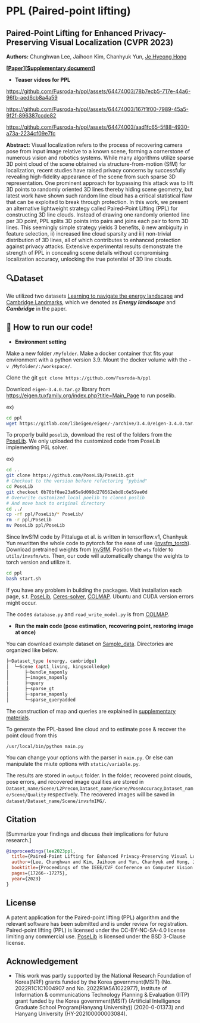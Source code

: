# PPL (Paired-point lifting)
## Paired-Point Lifting for Enhanced Privacy-Preserving Visual Localization (CVPR 2023)

**Authors:** Chunghwan Lee, Jaihoon Kim, Chanhyuk Yun, [Je Hyeong Hong](https://sites.google.com/view/hyvision)

**[[Paper](https://openaccess.thecvf.com/content/CVPR2023/papers/Lee_Paired-Point_Lifting_for_Enhanced_Privacy-Preserving_Visual_Localization_CVPR_2023_paper.pdf)][[Supplementary document](documents/Lee_et_al_cvpr23_supplemat.pdf)]**

- **Teaser videos for PPL**

https://github.com/Fusroda-h/ppl/assets/64474003/78b7ecb5-717e-44a6-96fb-aed6cb8a4a59


https://github.com/Fusroda-h/ppl/assets/64474003/167f1f00-7989-45a5-9f2f-896387ccde82


https://github.com/Fusroda-h/ppl/assets/64474003/aad1fc65-5f88-4930-a73a-2234cf09e7fc


**Abstract:** Visual localization refers to the process of recovering camera pose from input image relative to a known scene, forming a cornerstone of numerous vision and robotics systems. While many algorithms utilize sparse 3D point cloud of the scene obtained via structure-from-motion (SfM) for localization, recent studies have raised privacy concerns by successfully revealing high-fidelity appearance of the scene from such sparse 3D representation. One prominent approach for bypassing this attack was to lift 3D points to randomly oriented 3D lines thereby hiding scene geometry, but latest work have shown such random line cloud has a critical statistical flaw that can be exploited to break through protection. In this work, we present an alternative lightweight strategy called Paired-Point Lifting (PPL) for constructing 3D line clouds. Instead of drawing one randomly oriented line per 3D point, PPL splits 3D points into pairs and joins each pair to form 3D lines. This seemingly simple strategy yields 3 benefits, i) new ambiguity in feature selection, ii) increased line cloud sparsity and iii) non-trivial distribution of 3D lines, all of which contributes to enhanced protection against privacy attacks. Extensive experimental results demonstrate the strength of PPL in concealing scene details without compromising localization accuracy, unlocking the true potential of 3D line clouds.

## :mag:Dataset

We utilized two datasets [Learning to navigate the energy landscape](https://graphics.stanford.edu/projects/reloc/) and [Cambridge Landmarks](https://www.repository.cam.ac.uk/items/53788265-cb98-42ee-b85b-7a0cbc8eddb3), which we denoted as **_Energy landscape_** and **_Cambridge_** in the paper.

## :running: How to run our code!

- **Environment setting**

Make a new folder `/Myfolder`.
Make a docker container that fits your environment with a python version 3.9.
Mount the docker volume with the `-v /Myfolder/:/workspace/`.

Clone the git `git clone https://github.com/Fusroda-h/ppl`

Download `eigen-3.4.0.tar.gz` library from https://eigen.tuxfamily.org/index.php?title=Main_Page to run poselib.

ex)
```bash
cd ppl
wget https://gitlab.com/libeigen/eigen/-/archive/3.4.0/eigen-3.4.0.tar.gz
```

To properly build `poselib`, download the rest of the folders from the [PoseLib](https://github.com/vlarsson/PoseLib).
We only uploaded the customized code from PoseLib implementing P6L solver.

ex)
```bash
cd ..
git clone https://github.com/PoseLib/PoseLib.git
# Checkout to the version before refactoring "pybind"
cd PoseLib
git checkout 0b70bf0ae23a95e9d098d278562ebd8c6e59ae0d
# Overwrite customized local poelib to cloned poslib
# And move back to original directory
cd ../
cp -rf ppl/PoseLib/* PoseLib/
rm -r ppl/PoseLib
mv PoseLib ppl/PoseLib
```

Since InvSfM code by Pittaluga et al. is written in tensorflow.v1, Chanhyuk Yun rewritten the whole code to pytorch for the ease of use ([invsfm_torch](https://github.com/ChanhyukYun/invSfM_torch)).
Download pretrained weights from [InvSfM](https://github.com/francescopittaluga/invsfm).
Position the `wts` folder to `utils/invsfm/wts`.
Then, our code will automatically change the weights to torch version and utilize it.

```bash
cd ppl
bash start.sh
```

If you have any problem in building the packages.
Visit installation each page, s.t. [PoseLib](https://github.com/vlarsson/PoseLib), [Ceres-solver](http://ceres-solver.org/installation.html), [COLMAP](https://colmap.github.io/install.html).
Ubuntu and CUDA version errors might occur.

The codes `database.py` and `read_write_model.py` is from [COLMAP](https://github.com/colmap/colmap).

- **Run the main code (pose estimation, recovering point, restoring image at once)**

You can download example dataset on [Sample_data](https://1drv.ms/u/s!AlaAkmWU9TVG6yIqNBD0PlN43Ewe?e=2gIN1F).
Directories are organized like below.
```bash
├─Dataset_type (energy, cambridge)
│  └─Scene (apt1_living, kingscolledge)
│      ├─bundle_maponly
│      ├─images_maponly
│      ├─query
│      ├─sparse_gt
│      ├─sparse_maponly
│      └─sparse_queryadded
```
The construction of map and queries are explained in [supplementary materials](documents/Lee_et_al_cvpr23_supplemat.pdf).

To generate the PPL-based line cloud and to estimate pose & recover the point cloud from this

```
/usr/local/bin/python main.py
```

You can change your options with the parser in `main.py`.
Or else can manipulate the miute options with `static/variable.py`.

The results are stored in `output` folder.
In the folder, recovered point clouds, pose errors, and recovered image qualities are stored in `Dataset_name/Scene/L2Precon`,`Dataset_name/Scene/PoseAccuracy`,`Dataset_name/Scene/Quality` respectively.
The recovered images will be saved in `dataset/Dataset_name/Scene/invsfmIMG/`.


## Citation

[Summarize your findings and discuss their implications for future research.]

```bibtex
@inproceedings{lee2023ppl,
  title={Paired-Point Lifting for Enhanced Privacy-Preserving Visual Localization},
  author={Lee, Chunghwan and Kim, Jaihoon and Yun, Chanhyuk and Hong, Je Hyeong},
  booktitle={Proceedings of the IEEE/CVF Conference on Computer Vision and Pattern Recognition},
  pages={17266--17275},
  year={2023}
}
```

## License
A patent application for the Paired-point lifting (PPL) algorithm and the relevant software has been submitted and is under review for registration.
Paired-point lifting (PPL) is licensed under the CC-BY-NC-SA-4.0 license limiting any commercial use.
[PoseLib](https://github.com/vlarsson/PoseLib) is licensed under the BSD 3-Clause license.

## Acknowledgement
- This work was partly supported by the National Research Foundation of Korea(NRF) grants funded by the Korea government(MSIT) (No. 2022R1C1C1004907 and No. 2022R1A5A1022977), Institute of Information & communications Technology Planning & Evaluation (IITP) grant funded by the Korea government(MSIT) (Artificial Intelligence Graduate School Program(Hanyang University)) (2020-0-01373) and Hanyang University (HY-202100000003084).


